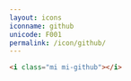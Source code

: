 ```yaml
---
layout: icons
iconname: github
unicode: F001
permalink: /icon/github/
---
```


``` html
<i class="mi mi-github"></i>
```
